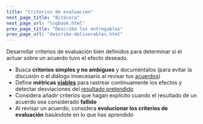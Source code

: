 ```yaml
---
title: "Criterios de evaluación"
next_page_title: "Bitácora"
next_page_url: "logbook.html"
prev_page_title: "Describe los entregables"
prev_page_url: "describe-deliverables.html"
---
```



<div class="card summary"><div class="card-body">Desarrollar criterios de evaluación bien definidos para determinar si el actuar sobre un acuerdo tuvo el efecto deseado.
</div></div>

- Busca **criterios simples y no ambiguos** y documéntalos (para evitar la discusión o el diálogo innecesario al revisar tus <a href="glossary.html#entry-agreement" class="glossary-tooltip" data-toggle="tooltip" title="Acuerdo: Una pauta, proceso, protocolo o política que ha sido acordado y se ha diseñado para guiar el flujo de valor.">acuerdos</a>)
- Define **métricas <a href="glossary.html#entry-metric" class="glossary-tooltip" data-toggle="tooltip" title="Métrica: Un indicador cuantificable utilizado para seguir y valorar el progreso, evaluar los resultados y determinar el éxito">viables</a>** para rastrear continuamente los efectos y detectar desviaciones del <a href="glossary.html#entry-intended-outcome" class="glossary-tooltip" data-toggle="tooltip" title="Resultado esperado: El resultado esperado de un acuerdo, acción, proyecto o estrategia.">resultado pretendido</a>
- Considera añadir criterios que hagan explícito cuando el resultado de un acuerdo sea considerado **fallido**
- Al revisar un acuerdo, considera **evolucionar los criterios de evaluación** basándote en lo que has aprendido
